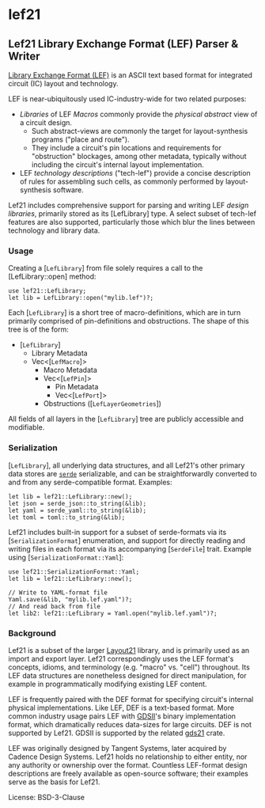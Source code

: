 # lef21


## Lef21 Library Exchange Format (LEF) Parser & Writer

[Library Exchange Format (LEF)](https://en.wikipedia.org/wiki/Library_Exchange_Format)
is an ASCII text based format for integrated circuit (IC) layout and technology.

LEF is near-ubiquitously used IC-industry-wide for two related purposes:

* *Libraries* of LEF *Macros* commonly provide the *physical abstract* view of a circuit design.
  * Such abstract-views are commonly the target for layout-synthesis programs ("place and route").
  * They include a circuit's pin locations and requirements for "obstruction" blockages, among other metadata, typically without including the circuit's internal layout implementation.
* LEF *technology descriptions* ("tech-lef") provide a concise description of rules for assembling such cells, as commonly performed by layout-synthesis software.

Lef21 includes comprehensive support for parsing and writing LEF *design libraries*, primarily stored as its [LefLibrary] type.
A select subset of tech-lef features are also supported, particularly those which blur the lines between technology and library data.

### Usage

Creating a [`LefLibrary`] from file solely requires a call to the [LefLibrary::open] method:

```skip
use lef21::LefLibrary;
let lib = LefLibrary::open("mylib.lef")?;
```

Each [`LefLibrary`] is a short tree of macro-definitions, which are in turn primarily comprised of pin-definitions and obstructions.
The shape of this tree is of the form:

* [`LefLibrary`]
  * Library Metadata
  * Vec<[`LefMacro`]>
    * Macro Metadata
    * Vec<[`LefPin`]>
      * Pin Metadata
      * Vec<[`LefPort`]>
    * Obstructions ([`LefLayerGeometries`])

All fields of all layers in the [`LefLibrary`] tree are publicly accessible and modifiable.

### Serialization

[`LefLibrary`], all underlying data structures, and all Lef21's other primary data stores are [`serde`](https://crates.io/crates/serde) serializable,
and can be straightforwardly converted to and from any serde-compatible format. Examples:

```skip
let lib = lef21::LefLibrary::new();
let json = serde_json::to_string(&lib);
let yaml = serde_yaml::to_string(&lib);
let toml = toml::to_string(&lib);
```

Lef21 includes built-in support for a subset of serde-formats via its [`SerializationFormat`] enumeration,
and support for directly reading and writing files in each format via its accompanying [`SerdeFile`] trait.
Example using [`SerializationFormat::Yaml`]:

```skip
use lef21::SerializationFormat::Yaml;
let lib = lef21::LefLibrary::new();

// Write to YAML-format file
Yaml.save(&lib, "mylib.lef.yaml")?;
// And read back from file
let lib2: lef21::LefLibrary = Yaml.open("mylib.lef.yaml")?;
```

### Background

Lef21 is a subset of the larger [Layout21](https://github.com/dan-fritchman/Layout21) library, and is primarily used as an import and export layer.
Lef21 correspondingly uses the LEF format's concepts, idioms, and terminology (e.g. "macro" vs. "cell") throughout.
Its LEF data structures are nonetheless designed for direct manipulation, for example in programmatically modifying existing LEF content.

LEF is frequently paired with the DEF format for specifying circuit's internal physical implementations.
Like LEF, DEF is a text-based format. More common industry usage pairs LEF with [GDSII](https://crates.io/crates/gds21)'s binary implementation format,
which dramatically reduces data-sizes for large circuits.
DEF is not supported by Lef21. GDSII is supported by the related [gds21](https://crates.io/crates/gds21) crate.

LEF was originally designed by Tangent Systems, later acquired by Cadence Design Systems.
Lef21 holds no relationship to either entity, nor any authority or ownership over the format.
Countless LEF-format design descriptions are freely available as open-source software;
their examples serve as the basis for Lef21.

License: BSD-3-Clause

